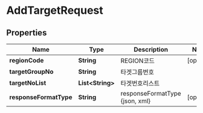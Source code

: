 
# AddTargetRequest

## Properties
Name | Type | Description | Notes
------------ | ------------- | ------------- | -------------
**regionCode** | **String** | REGION코드 |  [optional]
**targetGroupNo** | **String** | 타겟그룹번호 | 
**targetNoList** | **List&lt;String&gt;** | 타겟번호리스트 | 
**responseFormatType** | **String** | responseFormatType {json, xml} |  [optional]



